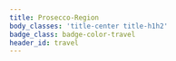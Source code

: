 ```yaml
---
title: Prosecco-Region
body_classes: 'title-center title-h1h2'
badge_class: badge-color-travel
header_id: travel
---
```


